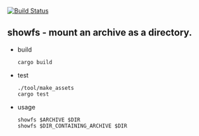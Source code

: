 [![Build Status](https://travis-ci.org/toshipp/showfs.svg?branch=master)](https://travis-ci.org/toshipp/showfs)

showfs - mount an archive as a directory.
-----------------------------------------

* build

    ```
    cargo build
    ```

* test

    ```
    ./tool/make_assets
    cargo test
    ```

* usage

    ```
    showfs $ARCHIVE $DIR
    showfs $DIR_CONTAINING_ARCHIVE $DIR
    ```
